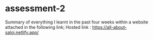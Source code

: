 # assessment-2
Summary of everything I learnt in the past four weeks within a website attached in the following link;
Hosted link : https://all-about-saloi.netlify.app/
